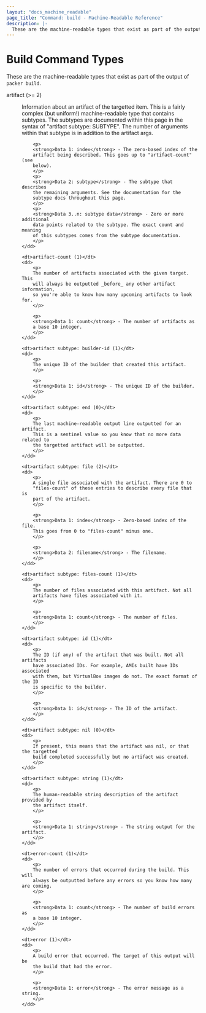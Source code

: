 ```yaml
---
layout: "docs_machine_readable"
page_title: "Command: build - Machine-Readable Reference"
description: |-
  These are the machine-readable types that exist as part of the output of `packer build`.
---
```


# Build Command Types

These are the machine-readable types that exist as part of the output
of `packer build`.

<dl>
	<dt>artifact (>= 2)</dt>
	<dd>
		<p>
		Information about an artifact of the targetted item. This is a
		fairly complex (but uniform!) machine-readable type that contains
		subtypes. The subtypes are documented within this page in the
		syntax of "artifact subtype: SUBTYPE". The number of arguments within
		that subtype is in addition to the artifact args.
		</p>

		<p>
		<strong>Data 1: index</strong> - The zero-based index of the
		artifact being described. This goes up to "artifact-count" (see
		below).
		</p>
		<p>
		<strong>Data 2: subtype</strong> - The subtype that describes
		the remaining arguments. See the documentation for the
		subtype docs throughout this page.
		</p>
		<p>
		<strong>Data 3..n: subtype data</strong> - Zero or more additional
		data points related to the subtype. The exact count and meaning
		of this subtypes comes from the subtype documentation.
		</p>
	</dd>

	<dt>artifact-count (1)</dt>
	<dd>
		<p>
		The number of artifacts associated with the given target. This
		will always be outputted _before_ any other artifact information,
		so you're able to know how many upcoming artifacts to look for.
		</p>

		<p>
		<strong>Data 1: count</strong> - The number of artifacts as
		a base 10 integer.
		</p>
	</dd>

	<dt>artifact subtype: builder-id (1)</dt>
	<dd>
		<p>
		The unique ID of the builder that created this artifact.
		</p>

		<p>
		<strong>Data 1: id</strong> - The unique ID of the builder.
		</p>
	</dd>

	<dt>artifact subtype: end (0)</dt>
	<dd>
		<p>
		The last machine-readable output line outputted for an artifact.
		This is a sentinel value so you know that no more data related to
		the targetted artifact will be outputted.
		</p>
	</dd>

	<dt>artifact subtype: file (2)</dt>
	<dd>
		<p>
		A single file associated with the artifact. There are 0 to
		"files-count" of these entries to describe every file that is
		part of the artifact.
		</p>

		<p>
		<strong>Data 1: index</strong> - Zero-based index of the file.
		This goes from 0 to "files-count" minus one.
		</p>

		<p>
		<strong>Data 2: filename</strong> - The filename.
		</p>
	</dd>

	<dt>artifact subtype: files-count (1)</dt>
	<dd>
		<p>
		The number of files associated with this artifact. Not all
		artifacts have files associated with it.
		</p>

		<p>
		<strong>Data 1: count</strong> - The number of files.
		</p>
	</dd>

	<dt>artifact subtype: id (1)</dt>
	<dd>
		<p>
		The ID (if any) of the artifact that was built. Not all artifacts
		have associated IDs. For example, AMIs built have IDs associated
		with them, but VirtualBox images do not. The exact format of the ID
		is specific to the builder.
		</p>

		<p>
		<strong>Data 1: id</strong> - The ID of the artifact.
		</p>
	</dd>

	<dt>artifact subtype: nil (0)</dt>
	<dd>
		<p>
		If present, this means that the artifact was nil, or that the targetted
		build completed successfully but no artifact was created.
		</p>
	</dd>

	<dt>artifact subtype: string (1)</dt>
	<dd>
		<p>
		The human-readable string description of the artifact provided by
		the artifact itself.
		</p>

		<p>
		<strong>Data 1: string</strong> - The string output for the artifact.
		</p>
	</dd>

	<dt>error-count (1)</dt>
	<dd>
		<p>
		The number of errors that occurred during the build. This will
		always be outputted before any errors so you know how many are coming.
		</p>

		<p>
		<strong>Data 1: count</strong> - The number of build errors as
		a base 10 integer.
		</p>
	</dd>

	<dt>error (1)</dt>
	<dd>
		<p>
		A build error that occurred. The target of this output will be
		the build that had the error.
		</p>

		<p>
		<strong>Data 1: error</strong> - The error message as a string.
		</p>
	</dd>
</dl>
